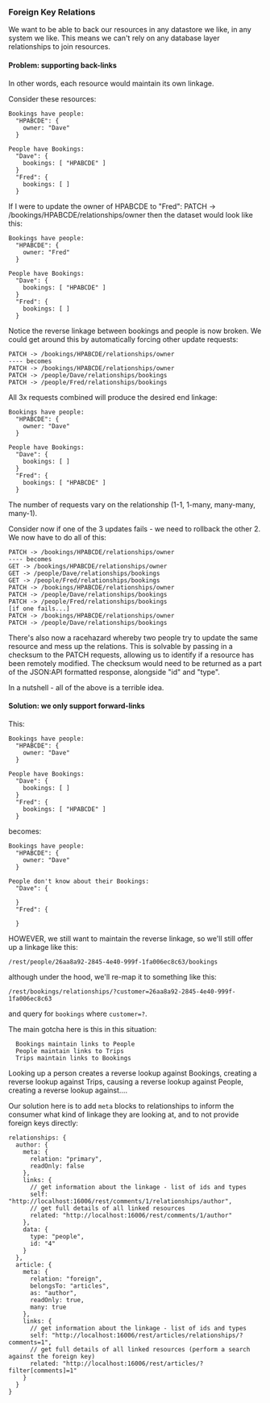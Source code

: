 ### Foreign Key Relations

We want to be able to back our resources in any datastore we like, in any system we like. This means we can't rely on any database layer relationships to join resources.

#### Problem: supporting back-links

In other words, each resource would maintain its own linkage.

Consider these resources:

```
Bookings have people:
  "HPABCDE": {
    owner: "Dave"
  }

People have Bookings:
  "Dave": {
    bookings: [ "HPABCDE" ]
  }
  "Fred": {
    bookings: [ ]
  }
```

If I were to update the owner of HPABCDE to "Fred":
PATCH -> /bookings/HPABCDE/relationships/owner
then the dataset would look like this:

```
Bookings have people:
  "HPABCDE": {
    owner: "Fred"
  }

People have Bookings:
  "Dave": {
    bookings: [ "HPABCDE" ]
  }
  "Fred": {
    bookings: [ ]
  }
```

Notice the reverse linkage between bookings and people is now broken. We could get around this by automatically forcing other update requests:

```
PATCH -> /bookings/HPABCDE/relationships/owner
---- becomes
PATCH -> /bookings/HPABCDE/relationships/owner
PATCH -> /people/Dave/relationships/bookings
PATCH -> /people/Fred/relationships/bookings
```

All 3x requests combined will produce the desired end linkage:

```
Bookings have people:
  "HPABCDE": {
    owner: "Dave"
  }

People have Bookings:
  "Dave": {
    bookings: [ ]
  }
  "Fred": {
    bookings: [ "HPABCDE" ]
  }
```

The number of requests vary on the relationship (1-1, 1-many, many-many, many-1).

Consider now if one of the 3 updates fails - we need to rollback the other 2. We now have to do all of this:

```
PATCH -> /bookings/HPABCDE/relationships/owner
---- becomes
GET -> /bookings/HPABCDE/relationships/owner
GET -> /people/Dave/relationships/bookings
GET -> /people/Fred/relationships/bookings
PATCH -> /bookings/HPABCDE/relationships/owner
PATCH -> /people/Dave/relationships/bookings
PATCH -> /people/Fred/relationships/bookings
[if one fails...]
PATCH -> /bookings/HPABCDE/relationships/owner
PATCH -> /people/Dave/relationships/bookings
```

There's also now a racehazard whereby two people try to update the same resource and mess up the relations. This is solvable by passing in a checksum to the PATCH requests, allowing us to identify if a resource has been remotely modified. The checksum would need to be returned as a part of the JSON:API formatted response, alongside "id" and "type".

In a nutshell - all of the above is a terrible idea.


#### Solution: we only support forward-links

This:
```
Bookings have people:
  "HPABCDE": {
    owner: "Dave"
  }

People have Bookings:
  "Dave": {
    bookings: [ ]
  }
  "Fred": {
    bookings: [ "HPABCDE" ]
  }
```
becomes:
```
Bookings have people:
  "HPABCDE": {
    owner: "Dave"
  }

People don't know about their Bookings:
  "Dave": {

  }
  "Fred": {

  }
```

HOWEVER, we still want to maintain the reverse linkage, so we'll still offer up a linkage like this:
```
/rest/people/26aa8a92-2845-4e40-999f-1fa006ec8c63/bookings
```
although under the hood, we'll re-map it to something like this:
```
/rest/bookings/relationships/?customer=26aa8a92-2845-4e40-999f-1fa006ec8c63
```
and query for `bookings` where `customer=?`.

The main gotcha here is this in this situation:
```
  Bookings maintain links to People
  People maintain links to Trips
  Trips maintain links to Bookings
```
Looking up a person creates a reverse lookup against Bookings, creating a reverse lookup against Trips, causing a reverse lookup against People, creating a reverse lookup against....

Our solution here is to add `meta` blocks to relationships to inform the consumer what kind of linkage they are looking at, and to not provide foreign keys directly:
```
relationships: {
  author: {
    meta: {
      relation: "primary",
      readOnly: false
    },
    links: {
      // get information about the linkage - list of ids and types
      self: "http://localhost:16006/rest/comments/1/relationships/author",
      // get full details of all linked resources
      related: "http://localhost:16006/rest/comments/1/author"
    },
    data: {
      type: "people",
      id: "4"
    }
  },
  article: {
    meta: {
      relation: "foreign",
      belongsTo: "articles",
      as: "author",
      readOnly: true,
      many: true
    },
    links: {
      // get information about the linkage - list of ids and types
      self: "http://localhost:16006/rest/articles/relationships/?comments=1",
      // get full details of all linked resources (perform a search against the foreign key)
      related: "http://localhost:16006/rest/articles/?filter[comments]=1"
    }
  }
}
```

